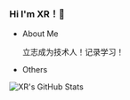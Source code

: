 ### Hi I'm XR！👋

- About Me

  立志成为技术人！记录学习！

- Others

![XR's GitHub Stats](https://github-readme-stats.vercel.app/api?username=xrrrrrrrr&theme=dark&show_icons=true)




